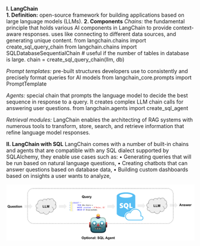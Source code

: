 **I.	LangChain**  
**1.	Definition:** open-source framework for building applications based on large language models (LLMs).
**2.	Components**
*Chains:* the fundamental principle that holds various AI components in LangChain to provide context-aware responses. uses like connecting to different data sources, and generating unique content.
from langchain.chains import create_sql_query_chain
from langchain.chains import SQLDatabaseSequentialChain  # useful if the number of tables in database is large.
chain = create_sql_query_chain(llm, db)

*Prompt templates:* pre-built structures developers use to consistently and precisely format queries for AI models
from langchain_core.prompts import PromptTemplate

*Agents:* special chain that prompts the language model to decide the best sequence in response to a query. It creates complex LLM chain calls for answering user questions.
from langchain.agents import create_sql_agent

*Retrieval modules:* LangChain enables the architecting of RAG systems with numerous tools to transform, store, search, and retrieve information that refine language model responses.

**II.	LangChain with SQL**
LangChain comes with a number of built-in chains and agents that are compatible with any SQL dialect supported by SQLAlchemy, they enable use cases such as:
•	Generating queries that will be run based on natural language questions,
•	Creating chatbots that can answer questions based on database data,
•	Building custom dashboards based on insights a user wants to analyze,

![Alt text](images/sql_agent.png)



